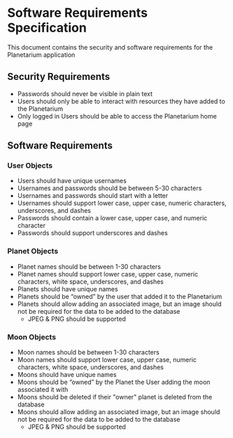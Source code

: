 # Software Requirements Specification
This document contains the security and software requirements for the Planetarium application

## Security Requirements
- Passwords should never be visible in plain text
- Users should only be able to interact with resources they have added to the Planetarium
- Only logged in Users should be able to access the Planetarium home page

## Software Requirements

### User Objects
- Users should have unique usernames
- Usernames and passwords should be between 5-30 characters
- Usernames and passwords should start with a letter
- Usernames should support lower case, upper case, numeric characters, underscores, and dashes
- Passwords should contain a lower case, upper case, and numeric character
- Passwords should support underscores and dashes
### Planet Objects
- Planet names should be between 1-30 characters
- Planet names should support lower case, upper case, numeric characters, white space, underscores, and dashes
- Planets should have unique names
- Planets should be “owned” by the user that added it to the Planetarium
- Planets should allow adding an associated image, but an image should not be required for the data to be added to the database
    - JPEG & PNG should be supported
### Moon Objects
- Moon names should be between 1-30 characters
- Moon names should support lower case, upper case, numeric characters, white space, underscores, and dashes 
- Moons should have unique names
- Moons should be “owned” by the Planet the User adding the moon associated it with
- Moons should be deleted if their "owner" planet is deleted from the database
- Moons should allow adding an associated image, but an image should not be required for the data to be added to the database
    - JPEG & PNG should be supported